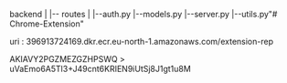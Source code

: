 backend
|
|-- routes
|       |--auth.py
|--models.py
|--server.py
|--utils.py"# Chrome-Extension" 


uri : 396913724169.dkr.ecr.eu-north-1.amazonaws.com/extension-rep

AKIAVY2PGZMEZGZHPSWQ > uVaEmo6A5Tl3+J49cnt6KRIEN9iUtSj8J1gt1u8M
